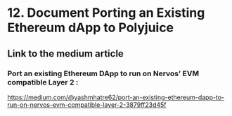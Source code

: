 # 12. Document Porting an Existing Ethereum dApp to Polyjuice




## Link to the medium article

### Port an existing Ethereum DApp to run on Nervos’ EVM compatible Layer 2 :

https://medium.com/@yashmhatre62/port-an-existing-ethereum-dapp-to-run-on-nervos-evm-compatible-layer-2-3879ff23d45f
